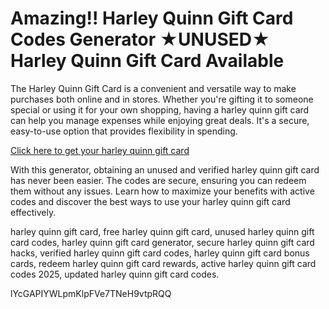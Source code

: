 # Amazing!! Harley Quinn Gift Card Codes Generator ★UNUSED★ Harley Quinn Gift Card Available

The Harley Quinn Gift Card is a convenient and versatile way to make purchases both online and in stores. Whether you're gifting it to someone special or using it for your own shopping, having a harley quinn gift card can help you manage expenses while enjoying great deals. It's a secure, easy-to-use option that provides flexibility in spending.

[Click here to get your harley quinn gift card](https://pollosgifts.com/harley-quinn/)

With this generator, obtaining an unused and verified harley quinn gift card has never been easier. The codes are secure, ensuring you can redeem them without any issues. Learn how to maximize your benefits with active codes and discover the best ways to use your harley quinn gift card effectively.

harley quinn gift card, free harley quinn gift card, unused harley quinn gift card codes, harley quinn gift card generator, secure harley quinn gift card hacks, verified harley quinn gift card codes, harley quinn gift card bonus cards, redeem harley quinn gift card rewards, active harley quinn gift card codes 2025, updated harley quinn gift card codes.

lYcGAPIYWLpmKlpFVe7TNeH9vtpRQQ
